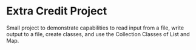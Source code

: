 # Extra Credit Project

Small project to demonstrate capabilities to read input from a file, write output to a file, create classes, and use the Collection Classes of List and Map.
